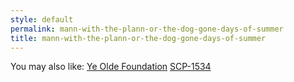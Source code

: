 ```yaml
---
style: default
permalink: mann-with-the-plann-or-the-dog-gone-days-of-summer
title: mann-with-the-plann-or-the-dog-gone-days-of-summer
---
```

You may also like:
[Ye Olde Foundation](http://scp-wiki.net/ye-olde-foundation)
[SCP-1534](http://scp-wiki.net/scp-1534)